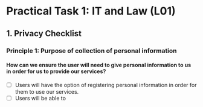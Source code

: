 # Practical Task 1: IT and Law (L01)

## 1. Privacy Checklist

### Principle 1: Purpose of collection of personal information

#### How can we ensure the user will need to give personal information to us in order for us to provide our services?
- [ ] Users will have the option of registering personal information in order for them to use our services.
- [ ] Users will be able to
